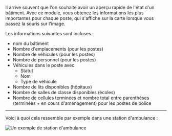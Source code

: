 Il arrive souvent que l'on souhaite avoir un aperçu rapide de l'état d'un bâtiment.
Avec ce module, vous obtenez les informations les plus importantes pour chaque poste,
 qui s'affiche sur la carte lorsque vous passez la souris sur l'image.

Les informations suivantes sont incluses :

* nom du bâtiment
* Nombre d'emplacements (pour les postes)
* Nombre de véhicules (pour les postes)
* Nombre de personnel (pour les postes)
* Véhicules dans le poste avec
    * Statut
    * Nom
    * Type de véhicule
* Nombre de lits disponibles (hôpitaux)
* Nombre de salles de classe disponibles (écoles)
* Nombre de cellules terminées et nombre total entre parenthèses
  (terminées + en cours d'aménagement) pour les postes de police

***

Voici à quoi cela ressemble par exemple dans une station d'ambulance :

![Un exemple de station d'ambulance](./example_fr_FR.png)
